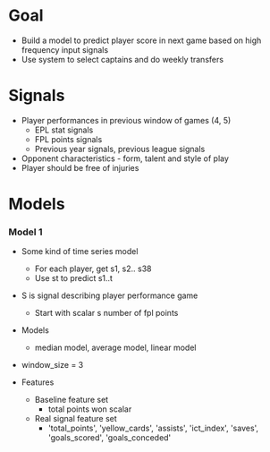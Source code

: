 # Goal
- Build a model to predict player score in next game based on high frequency input signals
- Use system to select captains and do weekly transfers

# Signals
- Player performances in previous window of games (4, 5)
    - EPL stat signals
    - FPL points signals
    - Previous year signals, previous league signals
- Opponent characteristics - form, talent and style of play
- Player should be free of injuries


# Models

### Model 1
- Some kind of time series model
    - For each player, get s1, s2.. s38
    - Use st to predict s1..t
- S is signal describing player performance game
    - Start with scalar s number of fpl points

- Models
    - median model, average model, linear model 
- window_size = 3
- Features
    - Baseline feature set
        - total points won scalar
    - Real signal feature set
        - 'total_points', 'yellow_cards', 'assists', 'ict_index', 'saves', 'goals_scored', 'goals_conceded'